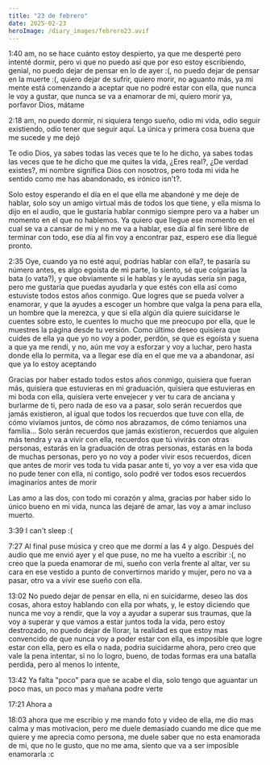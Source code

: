 ```yaml
---
title: "23 de febrero"
date: 2025-02-23
heroImage: /diary_images/febrero23.avif
---
```


1:40 am, no se hace cuánto estoy despierto, ya que me desperté pero intenté dormir, pero vi que no puedo así que por eso estoy escribiendo, genial, no puedo dejar de pensar en lo de ayer :(, no puedo dejar de pensar en la muerte :(, quiero dejar de sufrir, quiero morir, no aguanto más, ya mi mente está comenzando a aceptar que no podré estar con ella, que nunca le voy a gustar, que nunca se va a enamorar de mi, quiero morir ya, porfavor Dios, mátame

2:18 am, no puedo dormir, ni siquiera tengo sueño, odio mi vida, odio seguir existiendo, odio tener que seguir aquí. La única y primera cosa buena que me sucede y me dejó

Te odio Dios, ya sabes todas las veces que te lo he dicho, ya sabes todas las veces que te he dicho que me quites la vida, ¿Eres real?, ¿De verdad existes?, mi nombre significa Dios con nosotros, pero toda mi vida he sentido como me has abandonado, es irónico isn't?.

Solo estoy esperando el día en el que ella me abandoné y me deje de hablar, solo soy un amigo virtual más de todos los que tiene, y ella misma lo dijo en el audio, que le gustaría hablar conmigo siempre pero va a haber un momento en el que no hablemos. Ya quiero que llegue ese momento en el cual se va a cansar de mi y no me va a hablar, ese día al fin seré libre de terminar con todo, ese día al fin voy a encontrar paz, espero ese día llegué pronto.

2:35 Oye, cuando ya no esté aquí, podrías hablar con ella?, te pasaría su número antes, es algo egoísta de mi parte, lo siento, sé que colgarias la bata (o vata?), y que obviamente si le hablas y le ayudas sería sin paga, pero me gustaría que puedas ayudarla y que estés con ella así como estuviste todos estos años conmigo. Que logres que se pueda volver a enamorar, y que la ayudes a escoger un hombre que valga la pena para ella, un hombre que la merezca, y que si ella algún día quiere suicidarse le cuentes sobre esto, le cuentes lo mucho que me preocupo por ella, que le muestres la página desde tu versión. Como último deseo quisiera que cuides de ella ya que yo no voy a poder, perdón, se que es egoísta y suena a que ya me rendí, y no, aún me voy a esforzar y voy a luchar, pero hasta donde ella lo permita, va a llegar ese día en el que me va a abandonar, así que ya lo estoy aceptando

Gracias por haber estado todos estos años conmigo, quisiera que fueran más, quisiera que estuvieras en mi graduación, quisiera que estuvieras en mi boda con ella, quisiera verte envejecer y ver tu cara de anciana y burlarme de ti, pero nada de eso va a pasar, solo serán recuerdos que jamás existieron, al igual que todos los recuerdos que tuve con ella, de cómo vivíamos juntos, de cómo nos abrazamos, de cómo teniamos una familia... Solo serán recuerdos que jamás existieron, recuerdos que alguien más tendra y va a vivir con ella, recuerdos que tú vivirás con otras personas, estarás en la graduación de otras personas, estarás en la boda de muchas personas, pero yo no voy a poder vivir esos recuerdos, dicen que antes de morir ves toda tu vida pasar ante ti, yo voy a ver esa vida que no pude tener con ella, ni contigo, solo podré ver todos esos recuerdos imaginarios antes de morir

Las amo a las dos, con todo mi corazón y alma, gracias por haber sido lo único bueno en mi vida, nunca las dejaré de amar, las voy a amar incluso muerto.

3:39 I can't sleep :(

7:27 Al final puse música y creo que me dormí a las 4 y algo. Después del audio que me envió ayer y el que puse, no me ha vuelto a escribir :(, no creo que la pueda enamorar de mi, sueño con verla frente al altar, ver su cara en ese vestido a punto de convertirnos marido y mujer, pero no va a pasar, otro va a vivir ese sueño con ella.

13:02 No puedo dejar de pensar en ella, ni en suicidarme, deseo las dos cosas, ahora estoy hablando con ella por whats, y, le estoy diciendo que nunca me voy a rendir, que la voy a ayudar a superar sus traumas, que la voy a superar y que vamos a estar juntos toda la vida, pero estoy destrozado, no puedo dejar de llorar, la realidad es que estoy mas convencido de que nunca voy a poder estar con ella, es imposible que logre estar con ella, pero es ella o nada, podria suicidarme ahora, pero creo que vale la pena intentar, si no lo logro, bueno, de todas formas era una batalla perdida, pero al menos lo intente,

13:42 Ya falta "poco" para que se acabe el dia, solo tengo que aguantar un poco mas, un poco mas y mañana podre verte

17:21 Ahora a

18:03 ahora que me escribio y me mando foto y video de ella, me dio mas calma y mas motivacion, pero me duele demasiado cuando me dice que me quiere y me aprecia como persona, me duele saber que no esta enamorada de mi, que no le gusto, que no me ama, siento que va a ser imposible enamorarla :c
